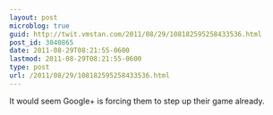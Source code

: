 ```yaml
---
layout: post
microblog: true
guid: http://twit.vmstan.com/2011/08/29/108182595258433536.html
post_id: 3040865
date: 2011-08-29T08:21:55-0600
lastmod: 2011-08-29T08:21:55-0600
type: post
url: /2011/08/29/108182595258433536.html
---
```

It would seem Google+ is forcing them to step up their game already.
